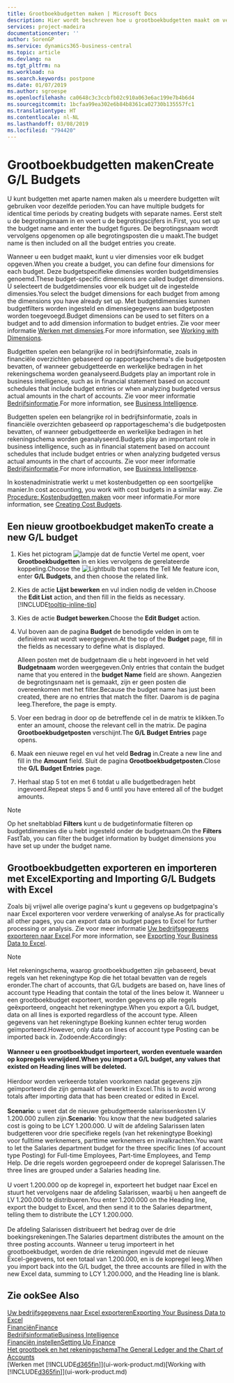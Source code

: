 ```yaml
---
title: Grootboekbudgetten maken | Microsoft Docs
description: Hier wordt beschreven hoe u grootboekbudgetten maakt om verschillende financiële activiteiten te prognosticeren en dimensies toewijst voor bedrijfsinformatiedoeleinden.
services: project-madeira
documentationcenter: ''
author: SorenGP
ms.service: dynamics365-business-central
ms.topic: article
ms.devlang: na
ms.tgt_pltfrm: na
ms.workload: na
ms.search.keywords: postpone
ms.date: 01/07/2019
ms.author: sgroespe
ms.openlocfilehash: ca0648c3c3ccbfb02c910a063e6ac199e7b4b6d4
ms.sourcegitcommit: 1bcfaa99ea302e6b84b8361ca02730b135557fc1
ms.translationtype: HT
ms.contentlocale: nl-NL
ms.lasthandoff: 03/08/2019
ms.locfileid: "794420"
---
```

# <a name="create-gl-budgets"></a><span data-ttu-id="d2260-103">Grootboekbudgetten maken</span><span class="sxs-lookup"><span data-stu-id="d2260-103">Create G/L Budgets</span></span>
<span data-ttu-id="d2260-104">U kunt budgetten met aparte namen maken als u meerdere budgetten wilt gebruiken voor dezelfde perioden.</span><span class="sxs-lookup"><span data-stu-id="d2260-104">You can have multiple budgets for identical time periods by creating budgets with separate names.</span></span> <span data-ttu-id="d2260-105">Eerst stelt u de begrotingsnaam in en voert u de begrotingscijfers in.</span><span class="sxs-lookup"><span data-stu-id="d2260-105">First, you set up the budget name and enter the budget figures.</span></span> <span data-ttu-id="d2260-106">De begrotingsnaam wordt vervolgens opgenomen op alle begrotingsposten die u maakt.</span><span class="sxs-lookup"><span data-stu-id="d2260-106">The budget name is then included on all the budget entries you create.</span></span>  

 <span data-ttu-id="d2260-107">Wanneer u een budget maakt, kunt u vier dimensies voor elk budget opgeven.</span><span class="sxs-lookup"><span data-stu-id="d2260-107">When you create a budget, you can define four dimensions for each budget.</span></span> <span data-ttu-id="d2260-108">Deze budgetspecifieke dimensies worden budgetdimensies genoemd.</span><span class="sxs-lookup"><span data-stu-id="d2260-108">These budget-specific dimensions are called budget dimensions.</span></span> <span data-ttu-id="d2260-109">U selecteert de budgetdimensies voor elk budget uit de ingestelde dimensies.</span><span class="sxs-lookup"><span data-stu-id="d2260-109">You select the budget dimensions for each budget from among the dimensions you have already set up.</span></span> <span data-ttu-id="d2260-110">Met budgetdimensies kunnen budgetfilters worden ingesteld en dimensiegegevens aan budgetposten worden toegevoegd.</span><span class="sxs-lookup"><span data-stu-id="d2260-110">Budget dimensions can be used to set filters on a budget and to add dimension information to budget entries.</span></span> <span data-ttu-id="d2260-111">Zie voor meer informatie [Werken met dimensies](finance-dimensions.md).</span><span class="sxs-lookup"><span data-stu-id="d2260-111">For more information, see [Working with Dimensions](finance-dimensions.md).</span></span>

 <span data-ttu-id="d2260-112">Budgetten spelen een belangrijke rol in bedrijfsinformatie, zoals in financiële overzichten gebaseerd op rapportageschema's die budgetposten bevatten, of wanneer gebudgetteerde en werkelijke bedragen in het rekeningschema worden geanalyseerd.</span><span class="sxs-lookup"><span data-stu-id="d2260-112">Budgets play an important role in business intelligence, such as in financial statement based on account schedules that include budget entries or when analyzing budgeted versus actual amounts in the chart of accounts.</span></span> <span data-ttu-id="d2260-113">Zie voor meer informatie [Bedrijfsinformatie](bi.md).</span><span class="sxs-lookup"><span data-stu-id="d2260-113">For more information, see [Business Intelligence](bi.md).</span></span>

 <span data-ttu-id="d2260-114">Budgetten spelen een belangrijke rol in bedrijfsinformatie, zoals in financiële overzichten gebaseerd op rapportageschema's die budgetposten bevatten, of wanneer gebudgetteerde en werkelijke bedragen in het rekeningschema worden geanalyseerd.</span><span class="sxs-lookup"><span data-stu-id="d2260-114">Budgets play an important role in business intelligence, such as in financial statement based on account schedules that include budget entries or when analyzing budgeted versus actual amounts in the chart of accounts.</span></span> <span data-ttu-id="d2260-115">Zie voor meer informatie [Bedrijfsinformatie](bi.md).</span><span class="sxs-lookup"><span data-stu-id="d2260-115">For more information, see [Business Intelligence](bi.md).</span></span>

<span data-ttu-id="d2260-116">In kostenadministratie werkt u met kostenbudgetten op een soortgelijke manier.</span><span class="sxs-lookup"><span data-stu-id="d2260-116">In cost accounting, you work with cost budgets in a similar way.</span></span> <span data-ttu-id="d2260-117">Zie [Procedure: Kostenbudgetten maken](finance-create-cost-budgets.md) voor meer informatie.</span><span class="sxs-lookup"><span data-stu-id="d2260-117">For more information, see [Creating Cost Budgets](finance-create-cost-budgets.md).</span></span>    

## <a name="to-create-a-new-gl-budget"></a><span data-ttu-id="d2260-118">Een nieuw grootboekbudget maken</span><span class="sxs-lookup"><span data-stu-id="d2260-118">To create a new G/L budget</span></span>  
1. <span data-ttu-id="d2260-119">Kies het pictogram ![lampje dat de functie Vertel me opent](media/ui-search/search_small.png "Vertel me wat u wilt doen"), voer **Grootboekbudgetten** in en kies vervolgens de gerelateerde koppeling.</span><span class="sxs-lookup"><span data-stu-id="d2260-119">Choose the ![Lightbulb that opens the Tell Me feature](media/ui-search/search_small.png "Tell me what you want to do") icon, enter **G/L Budgets**, and then choose the related link.</span></span>  
2. <span data-ttu-id="d2260-120">Kies de actie **Lijst bewerken** en vul indien nodig de velden in.</span><span class="sxs-lookup"><span data-stu-id="d2260-120">Choose the **Edit List** action, and then fill in the fields as necessary.</span></span> [!INCLUDE[tooltip-inline-tip](includes/tooltip-inline-tip_md.md)]  
3. <span data-ttu-id="d2260-121">Kies de actie **Budget bewerken**.</span><span class="sxs-lookup"><span data-stu-id="d2260-121">Choose the **Edit Budget** action.</span></span>
4. <span data-ttu-id="d2260-122">Vul boven aan de pagina **Budget** de benodigde velden in om te definiëren wat wordt weergegeven.</span><span class="sxs-lookup"><span data-stu-id="d2260-122">At the top of the **Budget** page, fill in the fields as necessary to define what is displayed.</span></span>  

    <span data-ttu-id="d2260-123">Alleen posten met de budgetnaam die u hebt ingevoerd in het veld **Budgetnaam** worden weergegeven.</span><span class="sxs-lookup"><span data-stu-id="d2260-123">Only entries that contain the budget name that you entered in the **budget Name** field are shown.</span></span> <span data-ttu-id="d2260-124">Aangezien de begrotingsnaam net is gemaakt, zijn er geen posten die overeenkomen met het filter.</span><span class="sxs-lookup"><span data-stu-id="d2260-124">Because the budget name has just been created, there are no entries that match the filter.</span></span> <span data-ttu-id="d2260-125">Daarom is de pagina leeg.</span><span class="sxs-lookup"><span data-stu-id="d2260-125">Therefore, the page is empty.</span></span>  
5. <span data-ttu-id="d2260-126">Voer een bedrag in door op de betreffende cel in de matrix te klikken.</span><span class="sxs-lookup"><span data-stu-id="d2260-126">To enter an amount, choose the relevant cell in the matrix.</span></span> <span data-ttu-id="d2260-127">De pagina **Grootboekbudgetposten** verschijnt.</span><span class="sxs-lookup"><span data-stu-id="d2260-127">The **G/L Budget Entries** page opens.</span></span>  
6. <span data-ttu-id="d2260-128">Maak een nieuwe regel en vul het veld **Bedrag** in.</span><span class="sxs-lookup"><span data-stu-id="d2260-128">Create a new line and fill in the **Amount** field.</span></span> <span data-ttu-id="d2260-129">Sluit de pagina **Grootboekbudgetposten**.</span><span class="sxs-lookup"><span data-stu-id="d2260-129">Close the **G/L Budget Entries** page.</span></span>  
7. <span data-ttu-id="d2260-130">Herhaal stap 5 tot en met 6 totdat u alle budgetbedragen hebt ingevoerd.</span><span class="sxs-lookup"><span data-stu-id="d2260-130">Repeat steps 5 and 6 until you have entered all of the budget amounts.</span></span>  

> [!NOTE]  
>  <span data-ttu-id="d2260-131">Op het sneltabblad **Filters** kunt u de budgetinformatie filteren op budgetdimensies die u hebt ingesteld onder de budgetnaam.</span><span class="sxs-lookup"><span data-stu-id="d2260-131">On the **Filters** FastTab, you can filter the budget information by budget dimensions you have set up under the budget name.</span></span>

## <a name="exporting-and-importing-gl-budgets-with-excel"></a><span data-ttu-id="d2260-132">Grootboekbudgetten exporteren en importeren met Excel</span><span class="sxs-lookup"><span data-stu-id="d2260-132">Exporting and Importing G/L Budgets with Excel</span></span>
<span data-ttu-id="d2260-133">Zoals bij vrijwel alle overige pagina's kunt u gegevens op budgetpagina's naar Excel exporteren voor verdere verwerking of analyse.</span><span class="sxs-lookup"><span data-stu-id="d2260-133">As for practically all other pages, you can export data on budget pages to Excel for further processing or analysis.</span></span> <span data-ttu-id="d2260-134">Zie voor meer informatie [Uw bedrijfsgegevens exporteren naar Excel](about-export-data.md).</span><span class="sxs-lookup"><span data-stu-id="d2260-134">For more information, see [Exporting Your Business Data to Excel](about-export-data.md).</span></span>

> [!NOTE]
> <span data-ttu-id="d2260-135">Het rekeningschema, waarop grootboekbudgetten zijn gebaseerd, bevat regels van het rekeningtype Kop die het totaal bevatten van de regels eronder.</span><span class="sxs-lookup"><span data-stu-id="d2260-135">The chart of accounts, that G/L budgets are based on, have lines of account type Heading that contain the total of the lines below it.</span></span> <span data-ttu-id="d2260-136">Wanneer u een grootboekbudget exporteert, worden gegevens op alle regels geëxporteerd, ongeacht het rekeningtype.</span><span class="sxs-lookup"><span data-stu-id="d2260-136">When you export a G/L budget, data on all lines is exported regardless of the account type.</span></span> <span data-ttu-id="d2260-137">Alleen gegevens van het rekeningtype Boeking kunnen echter terug worden geïmporteerd.</span><span class="sxs-lookup"><span data-stu-id="d2260-137">However, only data on lines of account type Posting can be imported back in.</span></span> <span data-ttu-id="d2260-138">Zodoende:</span><span class="sxs-lookup"><span data-stu-id="d2260-138">Accordingly:</span></span> <br /><br /> <span data-ttu-id="d2260-139">**Wanneer u een grootboekbudget importeert, worden eventuele waarden op kopregels verwijderd.**</span><span class="sxs-lookup"><span data-stu-id="d2260-139">**When you import a G/L budget, any values that existed on Heading lines will be deleted.**</span></span> <br /><br /> <span data-ttu-id="d2260-140">Hierdoor worden verkeerde totalen voorkomen nadat gegevens zijn geïmporteerd die zijn gemaakt of bewerkt in Excel.</span><span class="sxs-lookup"><span data-stu-id="d2260-140">This is to avoid wrong totals after importing data that has been created or edited in Excel.</span></span><br /><br /> <span data-ttu-id="d2260-141">**Scenario**: u weet dat de nieuwe gebudgetteerde salarissenkosten LV 1.200.000 zullen zijn.</span><span class="sxs-lookup"><span data-stu-id="d2260-141">**Scenario**: You know that the new budgeted salaries cost is going to be LCY 1.200.000.</span></span> <span data-ttu-id="d2260-142">U wilt de afdeling Salarissen laten budgetteren voor drie specifieke regels (van het rekeningtype Boeking) voor fulltime werknemers, parttime werknemers en invalkrachten.</span><span class="sxs-lookup"><span data-stu-id="d2260-142">You want to let the Salaries department budget for the three specific lines (of account type Posting) for Full-time Employees, Part-time Employees, and Temp Help.</span></span> <span data-ttu-id="d2260-143">De drie regels worden gegroepeerd onder de kopregel Salarissen.</span><span class="sxs-lookup"><span data-stu-id="d2260-143">The three lines are grouped under a Salaries heading line.</span></span><br /><br /><span data-ttu-id="d2260-144">U voert 1.200.000 op de kopregel in, exporteert het budget naar Excel en stuurt het vervolgens naar de afdeling Salarissen, waarbij u hen aangeeft de LV 1.200.000 te distribueren.</span><span class="sxs-lookup"><span data-stu-id="d2260-144">You enter 1.200.000 on the Heading line, export the budget to Excel, and then send it to the Salaries department, telling them to distribute the LCY 1.200.000.</span></span><br /><br /> <span data-ttu-id="d2260-145">De afdeling Salarissen distribueert het bedrag over de drie boekingsrekeningen.</span><span class="sxs-lookup"><span data-stu-id="d2260-145">The Salaries department distributes the amount on the three posting accounts.</span></span> <span data-ttu-id="d2260-146">Wanneer u terug importeert in het grootboekbudget, worden de drie rekeningen ingevuld met de nieuwe Excel-gegevens, tot een totaal van 1.200.000, en is de kopregel leeg.</span><span class="sxs-lookup"><span data-stu-id="d2260-146">When you import back into the G/L budget, the three accounts are filled in with the new Excel data, summing to LCY 1.200.000, and the Heading line is blank.</span></span>

## <a name="see-also"></a><span data-ttu-id="d2260-147">Zie ook</span><span class="sxs-lookup"><span data-stu-id="d2260-147">See Also</span></span>
[<span data-ttu-id="d2260-148">Uw bedrijfsgegevens naar Excel exporteren</span><span class="sxs-lookup"><span data-stu-id="d2260-148">Exporting Your Business Data to Excel</span></span>](about-export-data.md)  
[<span data-ttu-id="d2260-149">Financiën</span><span class="sxs-lookup"><span data-stu-id="d2260-149">Finance</span></span>](finance.md)  
[<span data-ttu-id="d2260-150">Bedrijfsinformatie</span><span class="sxs-lookup"><span data-stu-id="d2260-150">Business Intelligence</span></span>](bi.md)  
[<span data-ttu-id="d2260-151">Financiën instellen</span><span class="sxs-lookup"><span data-stu-id="d2260-151">Setting Up Finance</span></span>](finance-setup-finance.md)  
[<span data-ttu-id="d2260-152">Het grootboek en het rekeningschema</span><span class="sxs-lookup"><span data-stu-id="d2260-152">The General Ledger and the Chart of Accounts</span></span>](finance-general-ledger.md)  
<span data-ttu-id="d2260-153">[Werken met [!INCLUDE[d365fin](includes/d365fin_md.md)]](ui-work-product.md)</span><span class="sxs-lookup"><span data-stu-id="d2260-153">[Working with [!INCLUDE[d365fin](includes/d365fin_md.md)]](ui-work-product.md)</span></span>  
